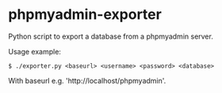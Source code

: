 # phpmyadmin-exporter
Python script to export a database from a phpmyadmin server.

Usage example:

`$ ./exporter.py <baseurl> <username> <password> <database>`

With baseurl e.g. 'http://localhost/phpmyadmin'.
